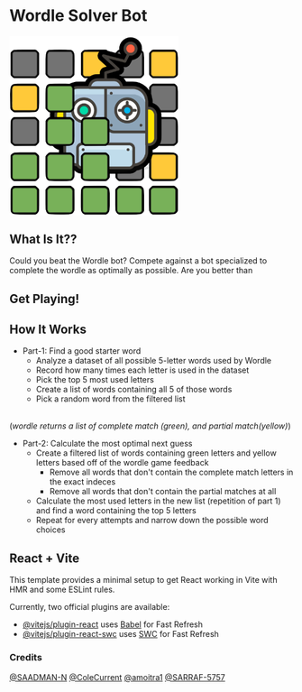 # Wordle Solver Bot
<img align="center" width="300" src="https://github.com/ColeCurrent/Wordle-Bot/blob/main/wordleBot.png">


## What Is It??
Could you beat the Wordle bot? Compete against a bot specialized to complete the wordle as optimally as possible. Are you better than

## Get Playing!

## How It Works
* Part-1: Find a good starter word
  - Analyze a dataset of all possible 5-letter words used by Wordle
  - Record how many times each letter is used in the dataset
  - Pick the top 5 most used letters
  - Create a list of words containing all 5 of those words
  - Pick a random word from the filtered list
  <br>
(*wordle returns a list of complete match (green), and partial match(yellow)*)
* Part-2: Calculate the most optimal next guess
  - Create a filtered list of words containing green letters and yellow letters based off of the wordle game feedback
    - Remove all words that don't contain the complete match letters in the exact indeces
    - Remove all words that don't contain the partial matches at all
  - Calculate the most used letters in the new list (repetition of part 1) and find a word containing the top 5 letters
  - Repeat for every attempts and narrow down the possible word choices




## React + Vite

This template provides a minimal setup to get React working in Vite with HMR and some ESLint rules.

Currently, two official plugins are available:

- [@vitejs/plugin-react](https://github.com/vitejs/vite-plugin-react/blob/main/packages/plugin-react/README.md) uses [Babel](https://babeljs.io/) for Fast Refresh
- [@vitejs/plugin-react-swc](https://github.com/vitejs/vite-plugin-react-swc) uses [SWC](https://swc.rs/) for Fast Refresh


### Credits
[@SAADMAN-N](https://github.com/SAADMAN-N) 
[@ColeCurrent](https://github.com/ColeCurrent)
[@amoitra1](https://github.com/amoitra1)
[@SARRAF-5757](https://github.com/SARRAF-5757)


